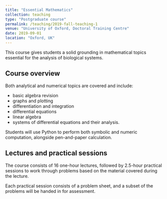 ```yaml
---
title: "Essential Mathematics"
collection: teaching
type: "Postgraduate course"
permalink: /teaching/2019-fall-teaching-1
venue: "University of Oxford, Doctoral Training Centre"
date: 2019-09-01
location: "Oxford, UK"
---
```


This course gives students a solid grounding in mathematical topics essential for the analysis of biological systems.

## Course overview

Both analytical and numerical topics are covered and include:
* basic algebra revision
* graphs and plotting
* differentiation and integration
* differential equations
* linear algebra
* systems of differential equations and their analysis.

Students will use Python to perform both symbolic and numeric computation, alongside pen-and-paper calculation.

## Lectures and practical sessions

The course consists of 16 one-hour lectures, followed by 2.5-hour practical sessions to work through problems based on the material covered during the lecture.

Each practical session consists of a problem sheet, and a subset of the problems will be handed in for assessment.

